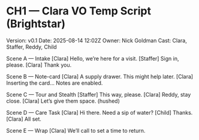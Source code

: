 # CH1 — Clara VO Temp Script (Brightstar)
Version: v0.1
Date: 2025-08-14 12:02Z
Owner: Nick Goldman
Cast: Clara, Staffer, Reddy, Child

Scene A — Intake
[Clara] Hello, we’re here for a visit.
[Staffer] Sign in, please.
[Clara] Thank you.

Scene B — Note-card
[Clara] A supply drawer. This might help later.
[Clara] Inserting the card… Notes are enabled.

Scene C — Tour and Stealth
[Staffer] This way, please.
[Clara] Reddy, stay close.
[Clara] Let’s give them space. (hushed)

Scene D — Care Task
[Clara] Hi there. Need a sip of water?
[Child] Thanks.
[Clara] All set.

Scene E — Wrap
[Clara] We’ll call to set a time to return.
